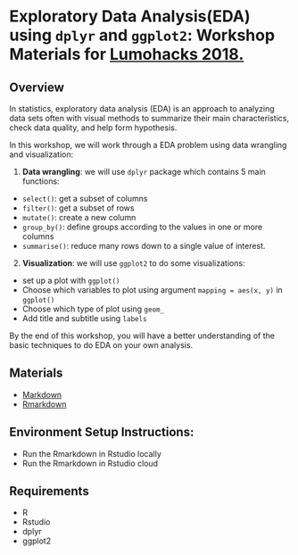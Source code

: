 # **Exploratory Data Analysis(EDA)** using `dplyr` and `ggplot2`: Workshop Materials for [Lumohacks 2018.](http://www.lumohacks.com/)

## Overview

In statistics, exploratory data analysis (EDA) is an approach to analyzing data sets often with visual methods to summarize their main characteristics, check data quality, and help form hypothesis.  

In this workshop, we will work through a EDA problem using data wrangling and visualization:

1. **Data wrangling**: we will use `dplyr` package which contains 5 main functions:

- `select()`: get a subset of columns
- `filter()`: get a subset of rows
- `mutate()`: create a new column
- `group_by()`: define groups according to the values in one or more columns
- `summarise()`: reduce many rows down to a single value of interest.

2. **Visualization**: we will use `ggplot2` to do some visualizations:

- set up a plot with `ggplot()`
- Choose which variables to plot using argument `mapping = aes(x, y)` in `ggplot()`
- Choose which type of plot using `geom_`
- Add title and subtitle using `labels`

By the end of this workshop, you will have a better understanding of the basic techniques to do EDA on your own analysis.

## Materials

- [Markdown](./eda/eda_workshop.md)
- [Rmarkdown](./eda/eda_workshop.Rmd)

## Environment Setup Instructions:
- Run the Rmarkdown in Rstudio locally
- Run the Rmarkdown in Rstudio cloud

## Requirements
- R
- Rstudio
- dplyr
- ggplot2
